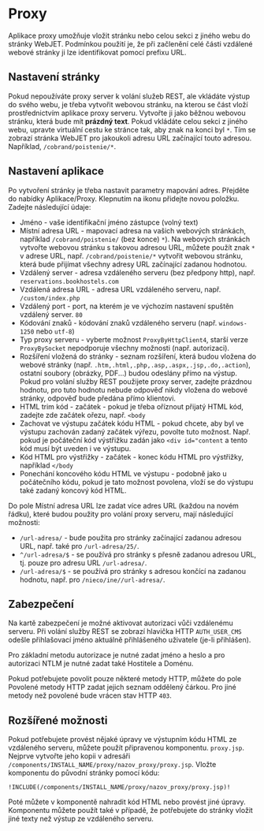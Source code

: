 # Proxy

Aplikace proxy umožňuje vložit stránku nebo celou sekci z jiného webu do stránky WebJET. Podmínkou použití je, že při začlenění celé části vzdálené webové stránky ji lze identifikovat pomocí prefixu URL.

## Nastavení stránky

Pokud nepoužíváte proxy server k volání služeb REST, ale vkládáte výstup do svého webu, je třeba vytvořit webovou stránku, na kterou se část vloží prostřednictvím aplikace proxy serveru. Vytvořte ji jako běžnou webovou stránku, která bude mít **prázdný text**. Pokud vkládáte celou sekci z jiného webu, upravte virtuální cestu ke stránce tak, aby znak na konci byl `*`. Tím se zobrazí stránka WebJET pro jakoukoli adresu URL začínající touto adresou. Například, `/cobrand/poistenie/*`.

## Nastavení aplikace

Po vytvoření stránky je třeba nastavit parametry mapování adres. Přejděte do nabídky Aplikace/Proxy. Klepnutím na ikonu přidejte novou položku. Zadejte následující údaje:
- Jméno - vaše identifikační jméno zástupce (volný text)
- Místní adresa URL - mapovací adresa na vašich webových stránkách, například `/cobrand/poistenie/` (bez konce) `*`). Na webových stránkách vytvořte webovou stránku s takovou adresou URL, můžete použít znak `*` v adrese URL, např. `/cobrand/poistenie/*` vytvořit webovou stránku, která bude přijímat všechny adresy URL začínající zadanou hodnotou.
- Vzdálený server - adresa vzdáleného serveru (bez předpony http), např. `reservations.bookhostels.com`
- Vzdálená adresa URL - adresa URL vzdáleného serveru, např. `/custom/index.php`
- Vzdálený port - port, na kterém je ve výchozím nastavení spuštěn vzdálený server. `80`
- Kódování znaků - kódování znaků vzdáleného serveru (např. `windows-1250` nebo `utf-8`)
- Typ proxy serveru - vyberte možnost `ProxyByHttpClient4`, starší verze `ProxyBySocket` nepodporuje všechny možnosti (např. autorizaci).
- Rozšíření vložená do stránky - seznam rozšíření, která budou vložena do webové stránky (např. `.htm,.html,.php,.asp,.aspx,.jsp,.do,.action`), ostatní soubory (obrázky, PDF...) budou odeslány přímo na výstup. Pokud pro volání služby REST použijete proxy server, zadejte prázdnou hodnotu, pro tuto hodnotu nebude odpověď nikdy vložena do webové stránky, odpověď bude předána přímo klientovi.
- HTML trim kód - začátek - pokud je třeba oříznout přijatý HTML kód, zadejte zde začátek ořezu, např. `<body`
- Zachovat ve výstupu začátek kódu HTML - pokud chcete, aby byl ve výstupu zachován zadaný začátek výřezu, povolte tuto možnost. Např. pokud je počáteční kód výstřižku zadán jako `<div id="content` a tento kód musí být uveden i ve výstupu.
- Kód HTML pro výstřižky - začátek - konec kódu HTML pro výstřižky, například `</body`
- Ponechání koncového kódu HTML ve výstupu - podobně jako u počátečního kódu, pokud je tato možnost povolena, vloží se do výstupu také zadaný koncový kód HTML.

Do pole Místní adresa URL lze zadat více adres URL (každou na novém řádku), které budou použity pro volání proxy serveru, mají následující možnosti:
- `/url-adresa/` - bude použita pro stránky začínající zadanou adresou URL, např. také pro `/url-adresa/25/`.
- `^/url-adresa/$` - se používá pro stránky s přesně zadanou adresou URL, tj. pouze pro adresu URL `/url-adresa/`.
- `/url-adresa/$` - se používá pro stránky s adresou končící na zadanou hodnotu, např. pro `/nieco/ine//url-adresa/`.

## Zabezpečení

Na kartě zabezpečení je možné aktivovat autorizaci vůči vzdálenému serveru. Při volání služby REST se zobrazí hlavička HTTP `AUTH_USER_CMS` odešle přihlašovací jméno aktuálně přihlášeného uživatele (je-li přihlášen).

Pro základní metodu autorizace je nutné zadat jméno a heslo a pro autorizaci NTLM je nutné zadat také Hostitele a Doménu.

Pokud potřebujete povolit pouze některé metody HTTP, můžete do pole Povolené metody HTTP zadat jejich seznam oddělený čárkou. Pro jiné metody než povolené bude vrácen stav HTTP `403`.

## Rozšířené možnosti

Pokud potřebujete provést nějaké úpravy ve výstupním kódu HTML ze vzdáleného serveru, můžete použít připravenou komponentu. `proxy.jsp`. Nejprve vytvořte jeho kopii v adresáři `/components/INSTALL_NAME/proxy/nazov_proxy/proxy.jsp`. Vložte komponentu do původní stránky pomocí kódu:

`!INCLUDE(/components/INSTALL_NAME/proxy/nazov_proxy/proxy.jsp)!`

Poté můžete v komponentě nahradit kód HTML nebo provést jiné úpravy. Komponentu můžete použít také v případě, že potřebujete do stránky vložit jiné texty než výstup ze vzdáleného serveru.
